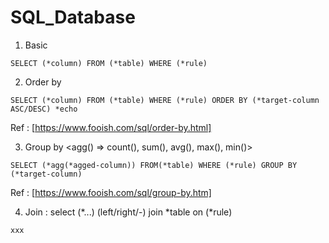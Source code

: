 # SQL_Database

1. Basic
```
SELECT (*column) FROM (*table) WHERE (*rule)
```
2. Order by
```
SELECT (*column) FROM (*table) WHERE (*rule) ORDER BY (*target-column ASC/DESC) *echo
```
Ref : [https://www.fooish.com/sql/order-by.html]

3. Group by <agg() => count(), sum(), avg(), max(), min()>
```
SELECT (*agg(*agged-column)) FROM(*table) WHERE (*rule) GROUP BY (*target-column)
```
Ref : [https://www.fooish.com/sql/group-by.htm]

4. Join : select (*...) (left/right/-) join *table on (*rule)
```
xxx
```
